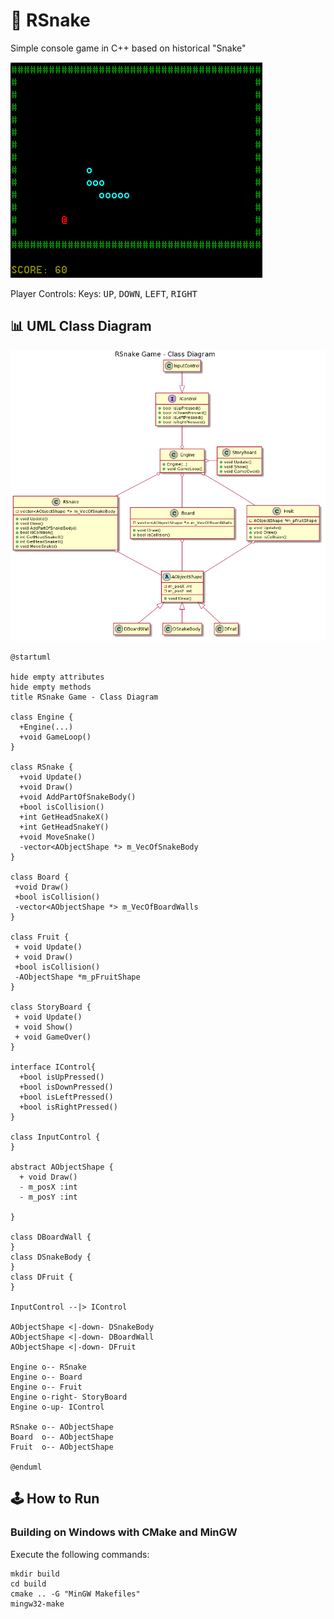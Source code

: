 # 🐍 RSnake

Simple console game in C++ based on historical "Snake"

![image info](./RSnake_gameScreen.png)

Player Controls:
Keys: <kbd>UP</kbd>, <kbd>DOWN</kbd>, <kbd>LEFT</kbd>, <kbd>RIGHT</kbd>

## 📊 UML Class Diagram

![image info](./RSnake_classDiagram.png)

```plantuml
@startuml

hide empty attributes
hide empty methods
title RSnake Game - Class Diagram

class Engine {
  +Engine(...)
  +void GameLoop()
}

class RSnake {
  +void Update()
  +void Draw()
  +void AddPartOfSnakeBody()
  +bool isCollision()
  +int GetHeadSnakeX()
  +int GetHeadSnakeY()
  +void MoveSnake()
  -vector<AObjectShape *> m_VecOfSnakeBody
}

class Board {
 +void Draw()
 +bool isCollision()
 -vector<AObjectShape *> m_VecOfBoardWalls
}

class Fruit {
 + void Update()
 + void Draw()
 +bool isCollision()
 -AObjectShape *m_pFruitShape
}

class StoryBoard {
 + void Update()
 + void Show()
 + void GameOver()
}

interface IControl{
  +bool isUpPressed()
  +bool isDownPressed()
  +bool isLeftPressed()
  +bool isRightPressed()
}

class InputControl {
}

abstract AObjectShape {
  + void Draw()
  - m_posX :int
  - m_posY :int

}

class DBoardWall {
}
class DSnakeBody {
}
class DFruit {
}

InputControl --|> IControl

AObjectShape <|-down- DSnakeBody
AObjectShape <|-down- DBoardWall
AObjectShape <|-down- DFruit

Engine o-- RSnake
Engine o-- Board
Engine o-- Fruit
Engine o-right- StoryBoard
Engine o-up- IControl

RSnake o-- AObjectShape
Board  o-- AObjectShape
Fruit  o-- AObjectShape

@enduml
```

## 🕹️ How to Run
### Building on Windows with CMake and MinGW

Execute the following commands:

```
mkdir build
cd build
cmake .. -G "MinGW Makefiles"
mingw32-make
```





